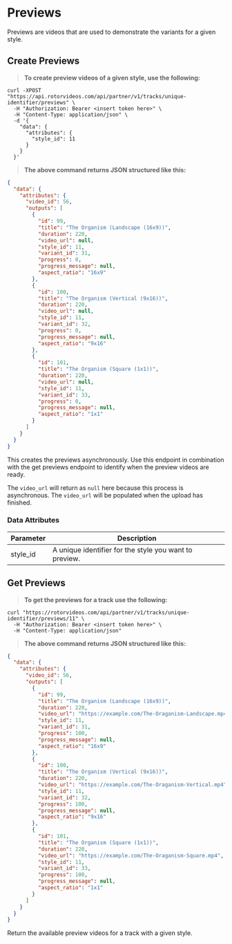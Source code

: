 # Previews

Previews are videos that are used to demonstrate the variants for a given style.

## Create Previews

> **To create preview videos of a given style, use the following:**

```shell
curl -XPOST
"https://api.rotorvideos.com/api/partner/v1/tracks/unique-identifier/previews" \
  -H "Authorization: Bearer <insert token here>" \
  -H "Content-Type: application/json" \
  -d '{
    "data": {
      "attributes": {
        "style_id": 11
      }
    }
  }'
```

> **The above command returns JSON structured like this:**

```json
{
  "data": {
    "attributes": {
      "video_id": 56,
      "outputs": [
        {
          "id": 99,
          "title": "The Organism (Landscape (16x9))",
          "duration": 220,
          "video_url": null,
          "style_id": 11,
          "variant_id": 31,
          "progress": 0,
          "progress_message": null,
          "aspect_ratio": "16x9"
        },
        {
          "id": 100,
          "title": "The Organism (Vertical (9x16))",
          "duration": 220,
          "video_url": null,
          "style_id": 11,
          "variant_id": 32,
          "progress": 0,
          "progress_message": null,
          "aspect_ratio": "9x16"
        },
        {
          "id": 101,
          "title": "The Organism (Square (1x1))",
          "duration": 220,
          "video_url": null,
          "style_id": 11,
          "variant_id": 33,
          "progress": 0,
          "progress_message": null,
          "aspect_ratio": "1x1"
        }
      ]
    }
  }
}
```

This creates the previews asynchronously. Use this endpoint in combination with the get previews endpoint to identify when the preview videos are ready.

<aside class="notice">
The <code>video_url</code> will return as <code>null</code> here because this process is asynchronous. The <code>video_url</code> will be populated when the upload has finished.
</aside>

### Data Attributes

Parameter | Description
--------- | -----------
style_id | A unique identifier for the style you want to preview.

## Get Previews

> **To get the previews for a track use the following:**

```shell
curl "https://rotorvideos.com/api/partner/v1/tracks/unique-identifier/previews/11" \
  -H "Authorization: Bearer <insert token here>" \
  -H "Content-Type: application/json"
```

> **The above command returns JSON structured like this:**

```json
{
  "data": {
    "attributes": {
      "video_id": 56,
      "outputs": [
        {
          "id": 99,
          "title": "The Organism (Landscape (16x9))",
          "duration": 220,
          "video_url": "https://example.com/The-Oraganism-Landscape.mp4",
          "style_id": 11,
          "variant_id": 31,
          "progress": 100,
          "progress_message": null,
          "aspect_ratio": "16x9"
        },
        {
          "id": 100,
          "title": "The Organism (Vertical (9x16))",
          "duration": 220,
          "video_url": "https://example.com/The-Oraganism-Vertical.mp4",
          "style_id": 11,
          "variant_id": 32,
          "progress": 100,
          "progress_message": null,
          "aspect_ratio": "9x16"
        },
        {
          "id": 101,
          "title": "The Organism (Square (1x1))",
          "duration": 220,
          "video_url": "https://example.com/The-Oraganism-Square.mp4",
          "style_id": 11,
          "variant_id": 33,
          "progress": 100,
          "progress_message": null,
          "aspect_ratio": "1x1"
        }
      ]
    }
  }
}
```

Return the available preview videos for a track with a given style.
